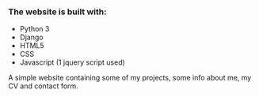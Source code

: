 

### The website is built with:
* Python 3
* Django
* HTML5
* CSS
* Javascript (1 jquery script used)

A simple website containing some of my projects, some info about me, my CV and contact form.
